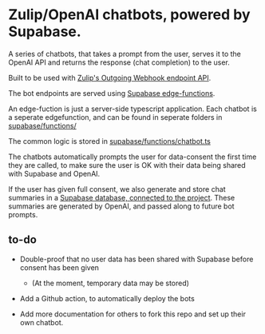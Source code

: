 # Zulip/OpenAI chatbots, powered by Supabase.

A series of chatbots, that takes a prompt from the user, serves it to the OpenAI API and returns the response (chat completion) to the user.

Built to be used with [Zulip's Outgoing Webhook endpoint API](https://zulip.com/api/outgoing-webhooks).

The bot endpoints are served using [Supabase edge-functions](https://supabase.com/docs/guides/functions).

An edge-fuction is just a server-side typescript application. Each chatbot is a seperate edgefunction, and can be found in seperate folders in [supabase/functions/](supabase/functions/)

The common logic is stored in [supabase/functions/chatbot.ts](supabase/functions/chatbot.ts)

The chatbots automatically prompts the user for data-consent the first time they are called, to make sure the user is OK with their data being shared with Supabase and OpenAI.

If the user has given full consent, we also generate and store chat summaries in a [Supabase database, connected to the project](https://supabase.com/docs/guides/database).
These summaries are generated by OpenAI, and passed along to future bot prompts.

## to-do

- Double-proof that no user data has been shared with Supabase before consent has been given
  - (At the moment, temporary data may be stored)

- Add a Github action, to automatically deploy the bots

- Add more documentation for others to fork this repo and set up their own chatbot.
